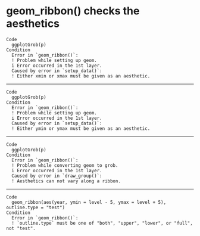 # geom_ribbon() checks the aesthetics

    Code
      ggplotGrob(p)
    Condition
      Error in `geom_ribbon()`:
      ! Problem while setting up geom.
      i Error occurred in the 1st layer.
      Caused by error in `setup_data()`:
      ! Either xmin or xmax must be given as an aesthetic.

---

    Code
      ggplotGrob(p)
    Condition
      Error in `geom_ribbon()`:
      ! Problem while setting up geom.
      i Error occurred in the 1st layer.
      Caused by error in `setup_data()`:
      ! Either ymin or ymax must be given as an aesthetic.

---

    Code
      ggplotGrob(p)
    Condition
      Error in `geom_ribbon()`:
      ! Problem while converting geom to grob.
      i Error occurred in the 1st layer.
      Caused by error in `draw_group()`:
      ! Aesthetics can not vary along a ribbon.

---

    Code
      geom_ribbon(aes(year, ymin = level - 5, ymax = level + 5), outline.type = "test")
    Condition
      Error in `geom_ribbon()`:
      ! `outline.type` must be one of "both", "upper", "lower", or "full", not "test".

